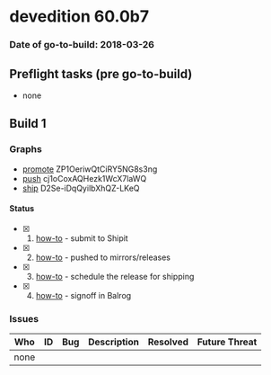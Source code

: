 # devedition 60.0b7

### Date of go-to-build: 2018-03-26

## Preflight tasks (pre go-to-build)
- none

## Build 1  

### Graphs
* [promote](https://tools.taskcluster.net/push-inspector/#/ZP1OeriwQtCiRY5NG8s3ng) ZP1OeriwQtCiRY5NG8s3ng
* [push](https://tools.taskcluster.net/push-inspector/#/cj1oCoxAQHezk1WcX7laWQ) cj1oCoxAQHezk1WcX7laWQ
* [ship](https://tools.taskcluster.net/push-inspector/#/D2Se-iDqQyilbXhQZ-LKeQ) D2Se-iDqQyilbXhQZ-LKeQ


#### Status
- [x] 1.  [how-to](https://wiki.mozilla.org/Release:Release_Automation_on_Mercurial:Starting_a_Release#Submit_to_Ship_It)  - submit to Shipit
- [x] 2.  [how-to](https://github.com/mozilla-releng/releasewarrior-2.0/blob/master/docs/release-promotion/desktop/howto.md#push-artifacts-to-releases-directory)  - pushed to mirrors/releases
- [x] 3.  [how-to](https://github.com/mozilla-releng/releasewarrior-2.0/blob/master/docs/release-promotion/desktop/howto.md#ship-the-release)  - schedule the release for shipping
- [x] 4.  [how-to](https://github.com/mozilla-releng/releasewarrior-2.0/blob/master/docs/release-promotion/desktop/howto.md#obtain-sign-offs-for-changes)  - signoff in Balrog

### Issues
| Who                 | ID               | Bug                                                                 | Description                | Resolved                | Future Threat                |
| ------------------- | ---------------- | ------------------------------------------------------------------- | -------------------------- | ----------------------- | ---------------------------- |
| none | | | | | |

